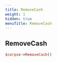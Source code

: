 ```yaml
---
title: RemoveCash
weight: 1
hidden: true
menuTitle: RemoveCash
---
```

## RemoveCash
```perl
$corpse->RemoveCash()
```